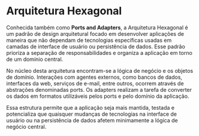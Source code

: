 # Arquitetura Hexagonal

Conhecida também como **Ports and Adapters**, a Arquitetura Hexagonal é um padrão de design arquitetural focado em
desenvolver aplicações de maneira que não dependam de tecnologias específicas usadas em camadas de interface de usuário
ou persistência de dados. Esse padrão prioriza a separação de responsabilidades e organiza a aplicação em torno de um
domínio central.

No núcleo desta arquitetura encontram-se a lógica de negócio e os objetos de domínio. Interações com agentes externos,
como bancos de dados, interfaces da web, serviços de e-mail, entre outros, ocorrem através de abstrações denominadas
ports. Os adapters realizam a tarefa de converter os dados em formatos utilizáveis pelos ports e pelo domínio da
aplicação.

Essa estrutura permite que a aplicação seja mais mantida, testada e potencializa que quaisquer mudanças de tecnologias
na interface de usuário ou na persistência de dados afetem minimamente a lógica de negócio central.
